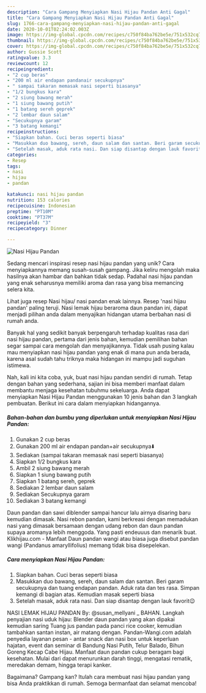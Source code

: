 ```yaml
---
description: "Cara Gampang Menyiapkan Nasi Hijau Pandan Anti Gagal"
title: "Cara Gampang Menyiapkan Nasi Hijau Pandan Anti Gagal"
slug: 1766-cara-gampang-menyiapkan-nasi-hijau-pandan-anti-gagal
date: 2020-10-01T02:24:02.003Z
image: https://img-global.cpcdn.com/recipes/c750f84ba762be5e/751x532cq70/nasi-hijau-pandan-foto-resep-utama.jpg
thumbnail: https://img-global.cpcdn.com/recipes/c750f84ba762be5e/751x532cq70/nasi-hijau-pandan-foto-resep-utama.jpg
cover: https://img-global.cpcdn.com/recipes/c750f84ba762be5e/751x532cq70/nasi-hijau-pandan-foto-resep-utama.jpg
author: Gussie Scott
ratingvalue: 3.3
reviewcount: 12
recipeingredient:
- "2 cup beras"
- "200 ml air endapan pandanair secukupnya"
- " sampai takaran memasak nasi seperti biasanya"
- "1/2 bungkus kara"
- "2 siung bawang merah"
- "1 siung bawang putih"
- "1 batang sereh geprek"
- "2 lembar daun salam"
- "Secukupnya garam"
- "3 batang kemangi"
recipeinstructions:
- "Siapkan bahan. Cuci beras seperti biasa"
- "Masukkan duo bawang, sereh, daun salam dan santan. Beri garam secukupnya dan tuang endapan pandan. Aduk rata dan tes rasa. Simpan kemangi di bagian atas. Kemudian masak seperti biasa"
- "Setelah masak, aduk rata nasi. Dan siap disantap dengan lauk favorit😉"
categories:
- Resep
tags:
- nasi
- hijau
- pandan

katakunci: nasi hijau pandan 
nutrition: 153 calories
recipecuisine: Indonesian
preptime: "PT10M"
cooktime: "PT37M"
recipeyield: "3"
recipecategory: Dinner

---
```



![Nasi Hijau Pandan](https://img-global.cpcdn.com/recipes/c750f84ba762be5e/751x532cq70/nasi-hijau-pandan-foto-resep-utama.jpg)

Sedang mencari inspirasi resep nasi hijau pandan yang unik? Cara menyiapkannya memang susah-susah gampang. Jika keliru mengolah maka hasilnya akan hambar dan bahkan tidak sedap. Padahal nasi hijau pandan yang enak seharusnya memiliki aroma dan rasa yang bisa memancing selera kita.

Lihat juga resep Nasi hijau/ nasi pandan enak lainnya. Resep &#39;nasi hijau pandan&#39; paling teruji. Nasi lemak hijau beraroma daun pandan ini, dapat menjadi pilihan anda dalam menyajikan hidangan utama berbahan nasi di rumah anda.

Banyak hal yang sedikit banyak berpengaruh terhadap kualitas rasa dari nasi hijau pandan, pertama dari jenis bahan, kemudian pemilihan bahan segar sampai cara mengolah dan menyajikannya. Tidak usah pusing kalau mau menyiapkan nasi hijau pandan yang enak di mana pun anda berada, karena asal sudah tahu triknya maka hidangan ini mampu jadi suguhan istimewa.


Nah, kali ini kita coba, yuk, buat nasi hijau pandan sendiri di rumah. Tetap dengan bahan yang sederhana, sajian ini bisa memberi manfaat dalam membantu menjaga kesehatan tubuhmu sekeluarga. Anda dapat menyiapkan Nasi Hijau Pandan menggunakan 10 jenis bahan dan 3 langkah pembuatan. Berikut ini cara dalam menyiapkan hidangannya.

<!--inarticleads1-->

##### Bahan-bahan dan bumbu yang diperlukan untuk menyiapkan Nasi Hijau Pandan:

1. Gunakan 2 cup beras
1. Gunakan 200 ml air endapan pandan+air secukupnya⬇️
1. Sediakan  (sampai takaran memasak nasi seperti biasanya)
1. Siapkan 1/2 bungkus kara
1. Ambil 2 siung bawang merah
1. Siapkan 1 siung bawang putih
1. Siapkan 1 batang sereh, geprek
1. Sediakan 2 lembar daun salam
1. Sediakan Secukupnya garam
1. Sediakan 3 batang kemangi


Daun pandan dan sawi diblender sampai hancur lalu airnya disaring baru kemudian dimasak. Nasi rebon pandan, kami berkreasi dengan memadukan nasi yang dimasak bersamaan dengan udang rebon dan daun pandan supaya aromanya lebih menggoda. Yang pasti endeuuus dan menarik buat. Klikhijau.com - Manfaat Daun pandan wangi atau biasa juga disebut pandan wangi (Pandanus amaryllifolius) memang tidak bisa disepelekan. 

<!--inarticleads2-->

##### Cara menyiapkan Nasi Hijau Pandan:

1. Siapkan bahan. Cuci beras seperti biasa
1. Masukkan duo bawang, sereh, daun salam dan santan. Beri garam secukupnya dan tuang endapan pandan. Aduk rata dan tes rasa. Simpan kemangi di bagian atas. Kemudian masak seperti biasa
1. Setelah masak, aduk rata nasi. Dan siap disantap dengan lauk favorit😉


NASI LEMAK HIJAU PANDAN By: @susan_mellyani _ BAHAN. Langkah penyajian nasi uduk hijau: Blender daun pandan yang akan dipakai kemudian saring Tuang jus pandan pada panci rice cooker, kemudian tambahkan santan instan, air matang dengan. Pandan-Wangi.com adalah penyedia layanan pesan - antar snack dan nasi box untuk keperluan hajatan, event dan seminar di Bandung Nasi Putih, Telur Balado, Bihun Goreng Kecap Cabe Hijau. Manfaat daun pandan cukup beragam bagi kesehatan. Mulai dari dapat menurunkan darah tinggi, mengatasi rematik, meredakan demam, hingga terapi kanker. 

Bagaimana? Gampang kan? Itulah cara membuat nasi hijau pandan yang bisa Anda praktikkan di rumah. Semoga bermanfaat dan selamat mencoba!
